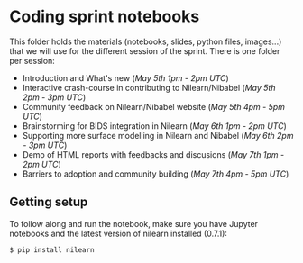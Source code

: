 # Coding sprint notebooks

This folder holds the materials (notebooks, slides, python files, images...) that we will use for the different session of the sprint. There is one folder per session:

- Introduction and What's new (*May 5th 1pm - 2pm UTC*)
- Interactive crash-course in contributing to Nilearn/Nibabel (*May 5th 2pm - 3pm UTC*)
- Community feedback on Nilearn/Nibabel website (*May 5th 4pm - 5pm UTC*)
- Brainstorming for BIDS integration in Nilearn (*May 6th 1pm - 2pm UTC*)
- Supporting more surface modelling in Nilearn and Nibabel (*May 6th 2pm - 3pm UTC*)
- Demo of HTML reports with feedbacks and discusions (*May 7th 1pm - 2pm UTC*)
- Barriers to adoption and community building (*May 7th 4pm - 5pm UTC*)


## Getting setup

To follow along and run the notebook, make sure you have Jupyter notebooks and the latest version of nilearn installed (0.7.1):

```
$ pip install nilearn
```
